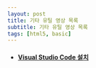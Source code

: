 ```yaml
---
layout: post
title: 기타 유틸 영상 목록
subtitle: 기타 유틸 영상 목록
tags: [html5, basic]
---
```


+ #### [Visual Studio Code 설치][etc-youtube01]

[etc-youtube01]: https://youtu.be/ikOAuCNpeRs "etc 01"
